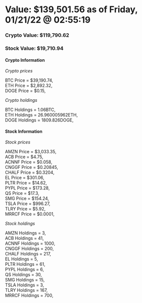 # Value: $139,501.56 as of Friday, 01/21/22 @ 02:55:19 

### Crypto Value: $119,790.62

### Stock Value: $19,710.94

#### Crypto Information 
*Crypto prices* 

BTC Price = $39,190.74,  
ETH Price = $2,892.32,  
DOGE Price = $0.15,  


*Crypto holdings* 

BTC Holdings = 1.06BTC,  
ETH Holdings = 26.960005962ETH,  
DOGE Holdings = 1809.826DOGE,  


#### Stock Information 

*Stock prices* 

AMZN Price = $3,033.35,  
ACB Price = $4.75,  
ACNNF Price = $0.058,  
CNGGF Price = $0.20845,  
CHALF Price = $0.3204,  
EL Price = $301.06,  
PLTR Price = $14.62,  
PYPL Price = $173.28,  
QS Price = $17.3,  
SMG Price = $154.24,  
TSLA Price = $996.27,  
TLRY Price = $5.92,  
MRRCF Price = $0.0001,  


*Stock holdings* 

AMZN Holdings = 3,  
ACB Holdings = 41,  
ACNNF Holdings = 1000,  
CNGGF Holdings = 200,  
CHALF Holdings = 217,  
EL Holdings = 5,  
PLTR Holdings = 61,  
PYPL Holdings = 6,  
QS Holdings = 30,  
SMG Holdings = 15,  
TSLA Holdings = 3,  
TLRY Holdings = 167,  
MRRCF Holdings = 700,  


